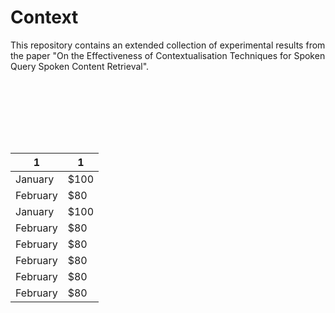 # Context

This repository contains an extended collection of experimental results from the paper "On the Effectiveness of Contextualisation Techniques for Spoken Query Spoken Content Retrieval".

<table>
<thead>
  <tr>
    <th>1</th>
    <th>1</th>
  </tr>
</thead>
<div style="overflow:scroll; height:100px;">
  <tbody>
    <tr>
      <td>January</td>
      <td>$100</td>
    </tr>
    <tr>
      <td>February</td>
      <td>$80</td>
    </tr>
    <tr>
      <td>January</td>
      <td>$100</td>
    </tr>
    <tr>
      <td>February</td>
      <td>$80</td>
    </tr>
    <tr>
      <td>February</td>
      <td>$80</td>
    </tr>
    <tr>
      <td>February</td>
      <td>$80</td>
    </tr>
    <tr>
      <td>February</td>
      <td>$80</td>
    </tr>
    <tr>
      <td>February</td>
      <td>$80</td>
    </tr>
  </tbody>
</div>
</table>
